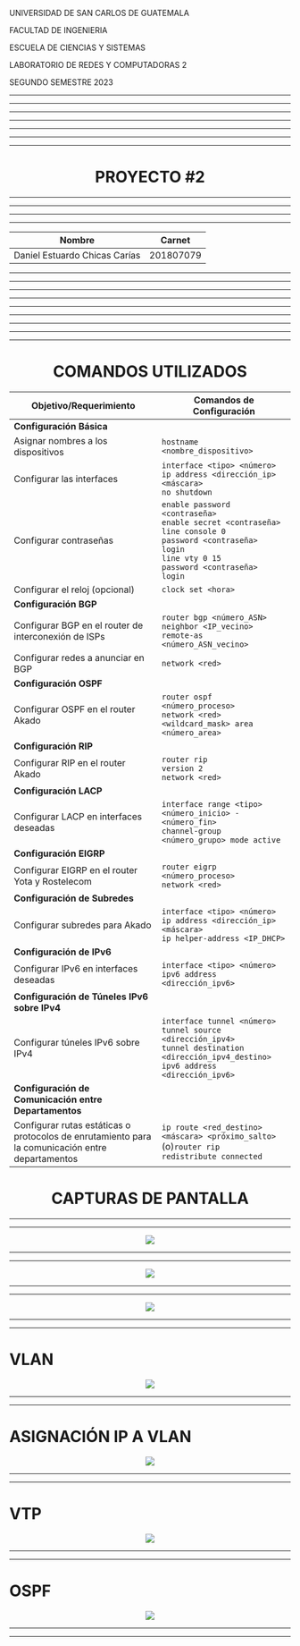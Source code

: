 <p>UNIVERSIDAD DE SAN CARLOS DE GUATEMALA</p>
<p>FACULTAD DE INGENIERIA</p>
<p>ESCUELA DE CIENCIAS Y SISTEMAS</p>
<p>LABORATORIO DE REDES Y COMPUTADORAS 2</p>
<p>SEGUNDO SEMESTRE 2023</p> 

---


---


---


---


---


---


---

<center> <h1>PROYECTO #2</h1> </center> 



---


---


---


---



| Nombre   |      Carnet      |  
|----------|:-------------:|
| Daniel Estuardo Chicas Carías    | 201807079 | 


---


---


---


---




---


---


---


---


---



<center> <h1>COMANDOS UTILIZADOS</h1> </center> 


| **Objetivo/Requerimiento** | **Comandos de Configuración** |
| --- | --- |
| **Configuración Básica** | |
| Asignar nombres a los dispositivos | `hostname <nombre_dispositivo>` |
| Configurar las interfaces | `interface <tipo> <número>`<br>`ip address <dirección_ip> <máscara>`<br>`no shutdown` |
| Configurar contraseñas | `enable password <contraseña>`<br>`enable secret <contraseña>`<br>`line console 0`<br>`password <contraseña>`<br>`login`<br>`line vty 0 15`<br>`password <contraseña>`<br>`login` |
| Configurar el reloj (opcional) | `clock set <hora>` |
| **Configuración BGP** | |
| Configurar BGP en el router de interconexión de ISPs | `router bgp <número_ASN>`<br>`neighbor <IP_vecino> remote-as <número_ASN_vecino>` |
| Configurar redes a anunciar en BGP | `network <red>` |
| **Configuración OSPF** | |
| Configurar OSPF en el router Akado | `router ospf <número_proceso>`<br>`network <red> <wildcard_mask> area <número_area>` |
| **Configuración RIP** | |
| Configurar RIP en el router Akado | `router rip`<br>`version 2`<br>`network <red>` |
| **Configuración LACP** | |
| Configurar LACP en interfaces deseadas | `interface range <tipo> <número_inicio> - <número_fin>`<br>`channel-group <número_grupo> mode active` |
| **Configuración EIGRP** | |
| Configurar EIGRP en el router Yota y Rostelecom | `router eigrp <número_proceso>`<br>`network <red>` |
| **Configuración de Subredes** | |
| Configurar subredes para Akado | `interface <tipo> <número>`<br>`ip address <dirección_ip> <máscara>`<br>`ip helper-address <IP_DHCP>` |
| **Configuración de IPv6** | |
| Configurar IPv6 en interfaces deseadas | `interface <tipo> <número>`<br>`ipv6 address <dirección_ipv6>` |
| **Configuración de Túneles IPv6 sobre IPv4** | |
| Configurar túneles IPv6 sobre IPv4 | `interface tunnel <número>`<br>`tunnel source <dirección_ipv4>`<br>`tunnel destination <dirección_ipv4_destino>`<br>`ipv6 address <dirección_ipv6>` |
| **Configuración de Comunicación entre Departamentos** | |
| Configurar rutas estáticas o protocolos de enrutamiento para la comunicación entre departamentos | `ip route <red_destino> <máscara> <próximo_salto>`<br> (o)`router rip`<br>`redistribute connected` |


<center> <h1>CAPTURAS DE PANTALLA</h1> </center> 

---
---

<p align="center">
  <a href="#"><img src="./img/TOPOLOGIA.JPEG"/></a>
</p>

---
--- 

<p align="center">
  <a href="#"><img src="./img/AVPC.JPEG"/></a>
</p>

---
---

<p align="center">
  <a href="#"><img src="./img/LACP.JPEG"/></a>
</p>

---
---
# VLAN
<p align="center">
  <a href="#"><img src="./img/VLAN.JPEG"/></a>
</p>

---
---
# ASIGNACIÓN IP A VLAN
<p align="center">
  <a href="#"><img src="./img/IPVLAN.JPEG"/></a>
</p>

---
---

# VTP
<p align="center">
  <a href="#"><img src="./img/VTP.JPEG"/></a>
</p>

---
---

# OSPF
<p align="center">
  <a href="#"><img src="./img/OSPF.PNG"/></a>
</p>

---
---